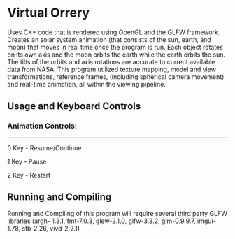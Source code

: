 # Virtual Orrery

Uses C++ code that is rendered using OpenGL and the GLFW framework.
Creates an solar system animation (that consists of the sun, earth, and moon) that moves in real time once the program is run. Each object rotates on its own axis and the moon orbits the earth while the earth orbits the sun. The tilts of the orbits and axis rotations are accurate to current available data from NASA.
This program utilized texture mapping, model and view transformations, reference frames, (including spherical camera movement) and real-time animation, all within the viewing pipeline.

## Usage and Keyboard Controls

### Animation Controls:
-------------
0 Key - Resume/Continue

1 Key - Pause 

2 Key - Restart


## Running and Compiling
Running and Compliing of this program will require several third party GLFW libraries (argh- 1.3.1, fmt-7.0.3, glew-2.1.0, glfw-3.3.2, glm-0.9.9.7, imgui-1.78, stb-2.26, vivd-2.2.1)
